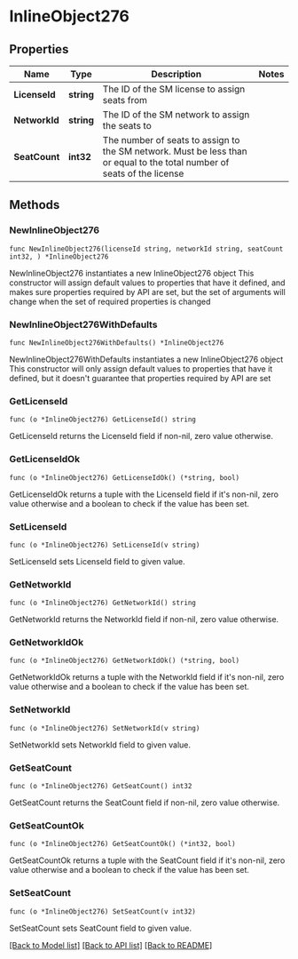 # InlineObject276

## Properties

Name | Type | Description | Notes
------------ | ------------- | ------------- | -------------
**LicenseId** | **string** | The ID of the SM license to assign seats from | 
**NetworkId** | **string** | The ID of the SM network to assign the seats to | 
**SeatCount** | **int32** | The number of seats to assign to the SM network. Must be less than or equal to the total number of seats of the license | 

## Methods

### NewInlineObject276

`func NewInlineObject276(licenseId string, networkId string, seatCount int32, ) *InlineObject276`

NewInlineObject276 instantiates a new InlineObject276 object
This constructor will assign default values to properties that have it defined,
and makes sure properties required by API are set, but the set of arguments
will change when the set of required properties is changed

### NewInlineObject276WithDefaults

`func NewInlineObject276WithDefaults() *InlineObject276`

NewInlineObject276WithDefaults instantiates a new InlineObject276 object
This constructor will only assign default values to properties that have it defined,
but it doesn't guarantee that properties required by API are set

### GetLicenseId

`func (o *InlineObject276) GetLicenseId() string`

GetLicenseId returns the LicenseId field if non-nil, zero value otherwise.

### GetLicenseIdOk

`func (o *InlineObject276) GetLicenseIdOk() (*string, bool)`

GetLicenseIdOk returns a tuple with the LicenseId field if it's non-nil, zero value otherwise
and a boolean to check if the value has been set.

### SetLicenseId

`func (o *InlineObject276) SetLicenseId(v string)`

SetLicenseId sets LicenseId field to given value.


### GetNetworkId

`func (o *InlineObject276) GetNetworkId() string`

GetNetworkId returns the NetworkId field if non-nil, zero value otherwise.

### GetNetworkIdOk

`func (o *InlineObject276) GetNetworkIdOk() (*string, bool)`

GetNetworkIdOk returns a tuple with the NetworkId field if it's non-nil, zero value otherwise
and a boolean to check if the value has been set.

### SetNetworkId

`func (o *InlineObject276) SetNetworkId(v string)`

SetNetworkId sets NetworkId field to given value.


### GetSeatCount

`func (o *InlineObject276) GetSeatCount() int32`

GetSeatCount returns the SeatCount field if non-nil, zero value otherwise.

### GetSeatCountOk

`func (o *InlineObject276) GetSeatCountOk() (*int32, bool)`

GetSeatCountOk returns a tuple with the SeatCount field if it's non-nil, zero value otherwise
and a boolean to check if the value has been set.

### SetSeatCount

`func (o *InlineObject276) SetSeatCount(v int32)`

SetSeatCount sets SeatCount field to given value.



[[Back to Model list]](../README.md#documentation-for-models) [[Back to API list]](../README.md#documentation-for-api-endpoints) [[Back to README]](../README.md)


